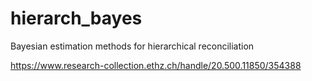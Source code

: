 # hierarch_bayes
Bayesian estimation methods for hierarchical reconciliation

https://www.research-collection.ethz.ch/handle/20.500.11850/354388
